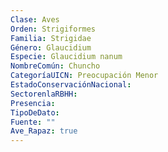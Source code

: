 ```yaml
---
Clase: Aves
Orden: Strigiformes
Familia: Strigidae
Género: Glaucidium
Especie: Glaucidium nanum
NombreComún: Chuncho
CategoríaUICN: Preocupación Menor
EstadoConservaciónNacional: 
SectorenlaRBHH: 
Presencia: 
TipoDeDato: 
Fuente: ""
Ave_Rapaz: true
---
```

